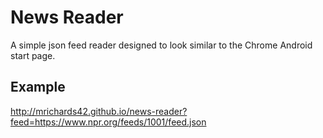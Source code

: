 # News Reader

A simple json feed reader designed to look similar to the Chrome Android start
page.

## Example

http://mrichards42.github.io/news-reader?feed=https://www.npr.org/feeds/1001/feed.json
